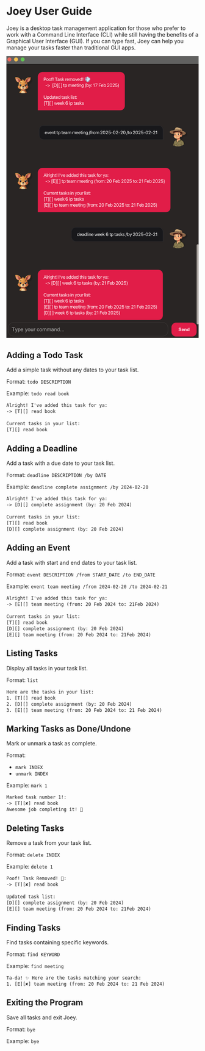 # Joey User Guide

Joey is a desktop task management application for those who prefer to work with a Command Line Interface (CLI) while still having the benefits of a Graphical User Interface (GUI). If you can type fast, Joey can help you manage your tasks faster than traditional GUI apps.

![Joey UI](Ui.png)

## Adding a Todo Task

Add a simple task without any dates to your task list.

Format: `todo DESCRIPTION`

Example: `todo read book`

```
Alright! I've added this task for ya:
-> [T][] read book

Current tasks in your list:
[T][] read book
```

## Adding a Deadline

Add a task with a due date to your task list.

Format: `deadline DESCRIPTION /by DATE`

Example: `deadline complete assignment /by 2024-02-20`

```
Alright! I've added this task for ya:
-> [D][] complete assignment (by: 20 Feb 2024)

Current tasks in your list:
[T][] read book
[D][] complete assignment (by: 20 Feb 2024)
```

## Adding an Event

Add a task with start and end dates to your task list.

Format: `event DESCRIPTION /from START_DATE /to END_DATE`

Example: `event team meeting /from 2024-02-20 /to 2024-02-21`

```
Alright! I've added this task for ya:
-> [E][] team meeting (from: 20 Feb 2024 to: 21Feb 2024)

Current tasks in your list:
[T][] read book
[D][] complete assignment (by: 20 Feb 2024)
[E][] team meeting (from: 20 Feb 2024 to: 21Feb 2024)
```

## Listing Tasks

Display all tasks in your task list.

Format: `list`

```
Here are the tasks in your list:
1. [T][] read book
2. [D][] complete assignment (by: 20 Feb 2024)
3. [E][] team meeting (from: 20 Feb 2024 to: 21 Feb 2024)
```

## Marking Tasks as Done/Undone

Mark or unmark a task as complete.

Format:
- `mark INDEX`
- `unmark INDEX`

Example: `mark 1`

```
Marked task number 1!:
-> [T][✘] read book
Awesome job completing it! 🎉
```

## Deleting Tasks

Remove a task from your task list.

Format: `delete INDEX`

Example: `delete 1`

```
Poof! Task Removed! 💨:
-> [T][✘] read book

Updated task list:
[D][] complete assignment (by: 20 Feb 2024)
[E][] team meeting (from: 20 Feb 2024 to: 21Feb 2024)
```

## Finding Tasks

Find tasks containing specific keywords.

Format: `find KEYWORD`

Example: `find meeting`

```
Ta-da! ✨ Here are the tasks matching your search:
1. [E][✘] team meeting (from: 20 Feb 2024 to: 21 Feb 2024)
```

## Exiting the Program

Save all tasks and exit Joey.

Format: `bye`

Example: `bye`